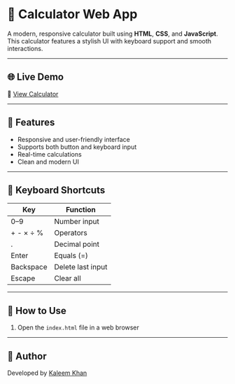 # 🔢 Calculator Web App

A modern, responsive calculator built using **HTML**, **CSS**, and **JavaScript**. This calculator features a stylish UI with keyboard support and smooth interactions.

---

## 🌐 Live Demo

🔗 [View Calculator](https://kaleemkhan1708.github.io/Calculator/calculator/)


---

## 🚀 Features

- Responsive and user-friendly interface
- Supports both button and keyboard input
- Real-time calculations
- Clean and modern UI

---

## 🧠 Keyboard Shortcuts

| Key         | Function         |
|-------------|------------------|
| 0–9         | Number input     |
| + - × ÷ %   | Operators         |
| .           | Decimal point     |
| Enter       | Equals (=)        |
| Backspace   | Delete last input |
| Escape      | Clear all         |

---

## 📌 How to Use

1. Open the `index.html` file in a web browser  


---

## 🙌 Author

Developed by [Kaleem Khan](https://github.com/kaleemkhan1708)


